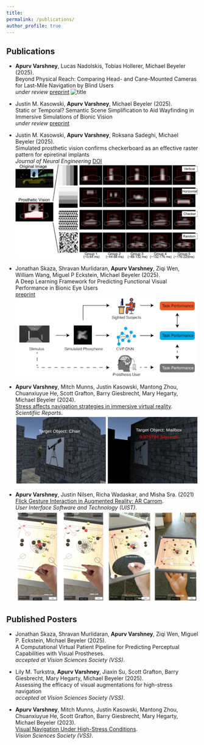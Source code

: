 ```yaml
---
title:
permalink: /publications/
author_profile: true
---
```


## Publications

- **Apurv Varshney**, Lucas Nadolskis, Tobias Hollerer, Michael Beyeler (2025). <br>
  Beyond Physical Reach: Comparing Head- and Cane-Mounted Cameras for Last-Mile Navigation by Blind Users <br>
  *under review* [preprint](https://arxiv.org/abs/2504.19345)
  ![title](/images/teaser.png)

- Justin M. Kasowski, **Apurv Varshney**, Michael Beyeler (2025). <br>
  Static or Temporal? Semantic Scene Simplification to Aid Wayfinding in Immersive Simulations of Bionic Vision <br>
  *under review* [preprint](https://arxiv.org/abs/2507.10813)

- Justin M. Kasowski, **Apurv Varshney**, Roksana Sadeghi, Michael Beyeler (2025). <br>
  Simulated prosthetic vision confirms checkerboard as an effective raster pattern for epiretinal implants <br>
  *Journal of Neural Engineering* [DOI](https://iopscience.iop.org/article/10.1088/1741-2552/adecc4)
  ![title](/images/raster.png)

- Jonathan Skaza, Shravan Murlidaran, **Apurv Varshney**, Ziqi Wen, William Wang, Miguel P Eckstein, Michael Beyeler (2025). <br>
  A Deep Learning Framework for Predicting Functional Visual Performance in Bionic Eye Users <br>
  [preprint](https://www.biorxiv.org/content/10.1101/2025.06.23.660990v1)
  ![title](/images/skaza2025.png)

- **Apurv Varshney**, Mitch Munns, Justin Kasowski, Mantong Zhou, Chuanxiuyue He, Scott Grafton, Barry Giesbrecht, Mary Hegarty, Michael Beyeler (2024). <br>
  [Stress affects navigation strategies in immersive virtual reality](https://www.nature.com/articles/s41598-024-56048-8). <br>
  *Scientifiic Reports*.<br>
  ![title](/images/stress.png)

- **Apurv Varshney**, Justin Nilsen, Richa Wadaskar, and Misha Sra. (2021) <br>
  [Flick Gesture Interaction in Augmented Reality: AR Carrom](https://dl.acm.org/doi/10.1145/3474349.3480229). <br>
  *User Interface Software and Technology (UIST)*. <br>
  ![title](/images/flick.png)

## Published Posters
- Jonathan Skaza, Shravan Murlidaran, **Apurv Varshney**, Ziqi Wen, Miguel P. Eckstein, Michael Beyeler (2025). <br>
  A Computational Virtual Patient Pipeline for Predicting Perceptual Capabilities with Visual Prostheses. <br>
  *accepted at Vision Sciences Society (VSS)*.

- Lily M. Turkstra, **Apurv Varshney**, Jiaxin Su, Scott Grafton, Barry Giesbrecht, Mary Hegarty, Michael Beyeler (2025). <br>
  Assessing the efficacy of visual augmentations for high-stress navigation <br>
  *accepted at Vision Sciences Society (VSS)*.

- **Apurv Varshney**, Mitch Munns, Justin Kasowski, Mantong Zhou, Chuanxiuyue He, Scott Grafton, Barry Giesbrecht, Mary Hegarty, Michael Beyeler (2023). <br>
  [Visual Navigation Under High-Stress Conditions](https://doi.org/10.1167/jov.23.9.5184). <br>
  *Vision Sciences Society (VSS)*.
